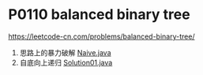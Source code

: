 # P0110 balanced binary tree 

https://leetcode-cn.com/problems/balanced-binary-tree/

1. 思路上的暴力破解 [Naive.java](./Naive.java)
2. 自底向上递归 [Solution01.java](./Solution01.java)
